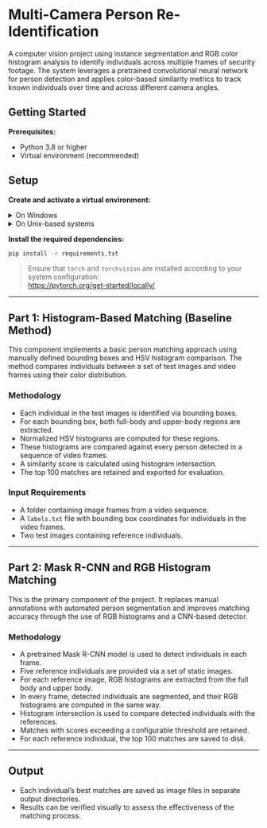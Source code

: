 # Multi-Camera Person Re-Identification

A computer vision project using instance segmentation and RGB color histogram analysis to identify individuals across multiple frames of security footage. The system leverages a pretrained convolutional neural network for person detection and applies color-based similarity metrics to track known individuals over time and across different camera angles.

## Getting Started

**Prerequisites:**

- Python 3.8 or higher  
- Virtual environment (recommended)

## Setup

**Create and activate a virtual environment:**

<details>
<summary>On Windows</summary>

```bash
python -m venv venv
source venv/Scripts/activate
```

</details>

<details>
<summary>On Unix-based systems</summary>

```bash
python -m venv venv
source venv/bin/activate
```

</details>

**Install the required dependencies:**

```bash
pip install -r requirements.txt
```

> Ensure that `torch` and `torchvision` are installed according to your system configuration:  
> https://pytorch.org/get-started/locally/

---

## Part 1: Histogram-Based Matching (Baseline Method)

This component implements a basic person matching approach using manually defined bounding boxes and HSV histogram comparison. The method compares individuals between a set of test images and video frames using their color distribution.

### Methodology

- Each individual in the test images is identified via bounding boxes.
- For each bounding box, both full-body and upper-body regions are extracted.
- Normalized HSV histograms are computed for these regions.
- These histograms are compared against every person detected in a sequence of video frames.
- A similarity score is calculated using histogram intersection.
- The top 100 matches are retained and exported for evaluation.

### Input Requirements

- A folder containing image frames from a video sequence.
- A `labels.txt` file with bounding box coordinates for individuals in the video frames.
- Two test images containing reference individuals.

---

## Part 2: Mask R-CNN and RGB Histogram Matching

This is the primary component of the project. It replaces manual annotations with automated person segmentation and improves matching accuracy through the use of RGB histograms and a CNN-based detector.

### Methodology

- A pretrained Mask R-CNN model is used to detect individuals in each frame.
- Five reference individuals are provided via a set of static images.
- For each reference image, RGB histograms are extracted from the full body and upper body.
- In every frame, detected individuals are segmented, and their RGB histograms are computed in the same way.
- Histogram intersection is used to compare detected individuals with the references.
- Matches with scores exceeding a configurable threshold are retained.
- For each reference individual, the top 100 matches are saved to disk.

---

## Output

- Each individual’s best matches are saved as image files in separate output directories.
- Results can be verified visually to assess the effectiveness of the matching process.
